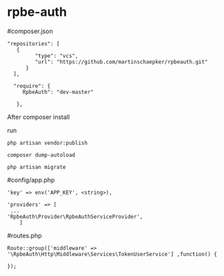 # rpbe-auth


#composer.json
 ```
 "repositories": [
    {
		  "type": "vcs",
		  "url": "https://github.com/martinschaepker/rpbeauth.git"
	   }
   ],
   
   "require": {
   	  RpbeAuth": "dev-master"
   
   	},
 ```
 
 After composer install 
 
 run
  ```
  php artisan vendor:publish
  
  composer dump-autoload
  
  php artisan migrate
  ```
  
#config/app.php
```
'key' => env('APP_KEY', <string>),

'providers' => [
 ...
'RpbeAuth\Provider\RpbeAuthServiceProvider',
    ]
 ```    
#routes.php
 ```
Route::group(['middleware' => '\RpbeAuth\Http\Middleware\Services\TokenUserService'] ,function() {
	
});
 ```
